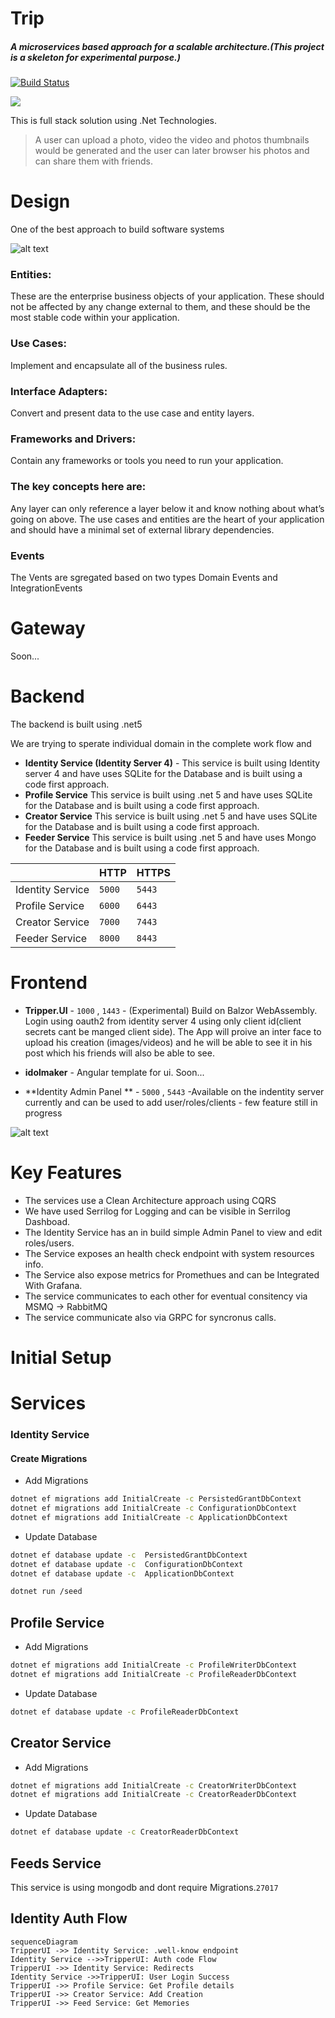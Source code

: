 # Trip

##### A microservices based approach for a scalable architecture.(_This project is a skeleton for experimental purpose._)

[![Build Status](https://travis-ci.org/joemccann/dillinger.svg?branch=master)](https://travis-ci.org/joemccann/dillinger) 


<img src="https://github.com/iamsourabh-in/Trip/tree/master/_docs/images/aws.svg">



This is full stack solution using .Net Technologies.

>A user can upload a photo, video the video and photos thumbnails would be generated and the user can later browser his photos and can share them with friends.
>

# Design

One of the best approach to build software systems

![alt text](https://github.com/iamsourabh-in/Trip/blob/master/_docs/images/clean.png)

### Entities:
These are the enterprise business objects of your application. These should not be affected by any change external to them, and these should be the most stable code within your application.

### Use Cases:
Implement and encapsulate all of the business rules.

### Interface Adapters:
Convert and present data to the use case and entity layers.

### Frameworks and Drivers:
Contain any frameworks or tools you need to run your application.

### The key concepts here are:
Any layer can only reference a layer below it and know nothing about what’s going on above. The use cases and entities are the heart of your application and should have a minimal set of external library dependencies.

### Events 
The Vents are sgregated based on two types Domain Events and IntegrationEvents



# Gateway

Soon...


# Backend
The backend is built using .net5 

We are trying to sperate individual domain in the complete work flow and 

- **Identity Service (Identity Server 4)**  - This service is built using Identity server 4 and have uses SQLite for the Database and is built using a code first approach.
- **Profile Service**   This service is built using .net 5 and have uses SQLite for the Database and is built using a code first approach.
- **Creator Service**   This service is built using .net 5 and have uses SQLite for the Database and is built using a code first approach.
- **Feeder Service**  This service is built using .net 5 and have uses Mongo for the Database and is built using a code first approach.


|                |HTTP              |HTTPS    |
|----------------|------------------|---------|
|Identity Service|`5000`            |`5443`   |
|Profile Service |`6000`            |`6443`   |
|Creator Service |`7000`            |`7443`   |
|Feeder Service  |`8000`            |`8443`   |


# Frontend
- **Tripper.UI** - `1000` , `1443` - (Experimental) Build on Balzor WebAssembly. Login using oauth2 from identity server 4  using only client id(client secrets cant be manged client side). The App will proive an inter face to upload his creation (images/videos) and he will be able to see it in his post which his friends will also be able to see.

- **idolmaker** - Angular template for ui. Soon...
- **Identity Admin Panel **  - `5000` , `5443`  -Available on the indentity server currently and can be used to add user/roles/clients - few feature still in progress


![alt text](https://github.com/iamsourabh-in/Trip/blob/master/_docs/images/admin_panel.jpg)


# Key Features

- The services use a Clean Architecture approach using CQRS
- We have used Serrilog for Logging and can be visible in Serrilog Dashboad.
- The Identity Service has an in build simple Admin Panel to view and edit roles/users.
- The Service exposes an health check endpoint with system resources info.
- The Service also expose metrics for Promethues and can be Integrated With Grafana.
- The service communicates to each other for eventual consitency via MSMQ -> RabbitMQ
- The service communicate also via GRPC for syncronus calls.

# Initial Setup

# Services

### Identity Service

#### Create Migrations 
- Add Migrations
```sh
dotnet ef migrations add InitialCreate -c PersistedGrantDbContext
dotnet ef migrations add InitialCreate -c ConfigurationDbContext
dotnet ef migrations add InitialCreate -c ApplicationDbContext
```

- Update Database
```sh
dotnet ef database update -c  PersistedGrantDbContext
dotnet ef database update -c  ConfigurationDbContext
dotnet ef database update -c  ApplicationDbContext
```

```sh
dotnet run /seed
```

## Profile Service
- Add Migrations

```sh
dotnet ef migrations add InitialCreate -c ProfileWriterDbContext
dotnet ef migrations add InitialCreate -c ProfileReaderDbContext
```

- Update Database
```sh
dotnet ef database update -c ProfileReaderDbContext
```


## Creator Service
- Add Migrations
```sh
dotnet ef migrations add InitialCreate -c CreatorWriterDbContext
dotnet ef migrations add InitialCreate -c CreatorReaderDbContext
```

- Update Database
```sh
dotnet ef database update -c CreatorReaderDbContext
```

## Feeds Service

This service is using mongodb and dont require Migrations.`27017`

## Identity Auth Flow


```mermaid
sequenceDiagram
TripperUI ->> Identity Service: .well-know endpoint 
Identity Service -->>TripperUI: Auth code Flow
TripperUI ->> Identity Service: Redirects  
Identity Service ->>TripperUI: User Login Success
TripperUI ->> Profile Service: Get Profile details
TripperUI ->> Creator Service: Add Creation
TripperUI ->> Feed Service: Get Memories 
```




